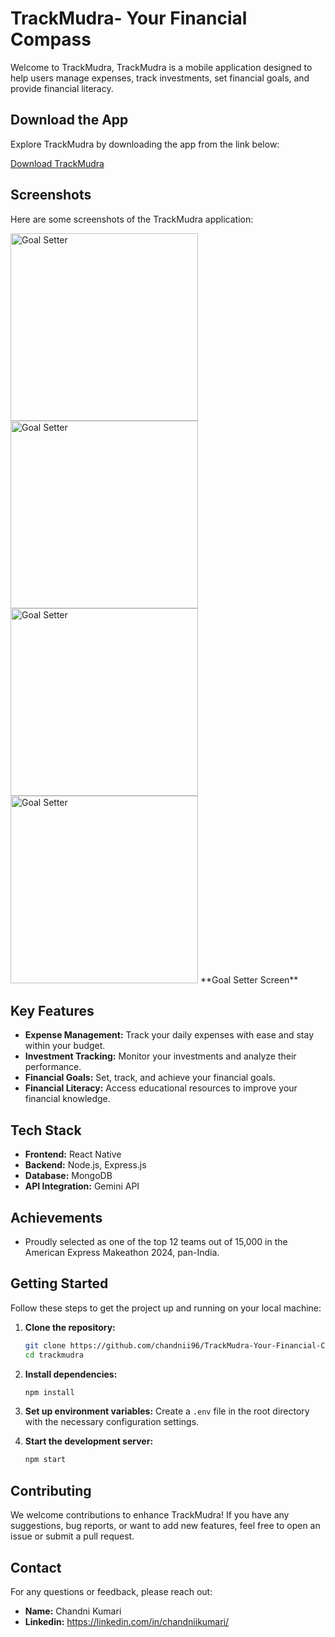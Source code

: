 
# TrackMudra- Your Financial Compass

Welcome to TrackMudra, TrackMudra is a mobile application designed to help users manage expenses, track investments, set financial goals, and provide financial literacy.

## Download the App

Explore TrackMudra by downloading the app from the link below:

[Download TrackMudra](https://expo.dev/artifacts/eas/iZPACrVtjaCQyZFjBSu5Pi.apk)

## Screenshots
Here are some screenshots of the TrackMudra application:

<img src="https://github.com/user-attachments/assets/a9452ae6-a3aa-4981-ab80-a7f84c48174a" alt="Goal Setter" width="300">
<img src="https://github.com/user-attachments/assets/64a9c84d-2b77-4e42-8e2d-8b2f2bc3a1e0" alt="Goal Setter" width="300">
<img src="https://github.com/user-attachments/assets/5bcd1ae2-6a88-48bb-9f14-1304fd90ab1a" alt="Goal Setter" width="300">
<img src="https://github.com/user-attachments/assets/4ad25910-bff6-4ba7-a66e-cf28bd9bf79e" alt="Goal Setter" width="300">
**Goal Setter Screen**

## Key Features

- **Expense Management:** Track your daily expenses with ease and stay within your budget.
- **Investment Tracking:** Monitor your investments and analyze their performance.
- **Financial Goals:** Set, track, and achieve your financial goals.
- **Financial Literacy:** Access educational resources to improve your financial knowledge.

## Tech Stack

- **Frontend:** React Native
- **Backend:** Node.js, Express.js
- **Database:** MongoDB
- **API Integration:** Gemini API

## Achievements

- Proudly selected as one of the top 12 teams out of 15,000 in the American Express Makeathon 2024, pan-India.

## Getting Started

Follow these steps to get the project up and running on your local machine:

1. **Clone the repository:**
   ```bash
   git clone https://github.com/chandnii96/TrackMudra-Your-Financial-Compass.git
   cd trackmudra
   ```

2. **Install dependencies:**
   ```bash
   npm install
   ```

3. **Set up environment variables:**
   Create a `.env` file in the root directory with the necessary configuration settings.

4. **Start the development server:**
   ```bash
   npm start
   ```

## Contributing

We welcome contributions to enhance TrackMudra! If you have any suggestions, bug reports, or want to add new features, feel free to open an issue or submit a pull request.


## Contact

For any questions or feedback, please reach out:

- **Name:** Chandni Kumari
- **Linkedin:** https://linkedin.com/in/chandniikumari/
